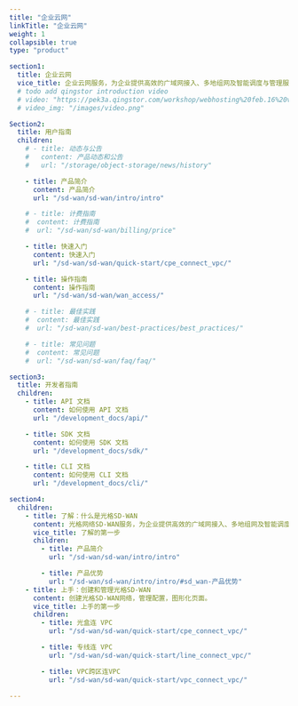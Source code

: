 ```yaml
---
title: "企业云网"
linkTitle: "企业云网"
weight: 1
collapsible: true
type: "product"

section1:
  title: 企业云网
  vice_title: 企业云网服务，为企业提供高效的广域网接入、多地组网及智能调度与管理服务。
  # todo add qingstor introduction video
  # video: "https://pek3a.qingstor.com/workshop/webhosting%20feb.16%20v3.mp4"
  # video_img: "/images/video.png"

Section2:
  title: 用户指南
  children:
    # - title: 动态与公告
    #   content: 产品动态和公告
    #   url: "/storage/object-storage/news/history"

    - title: 产品简介
      content: 产品简介
      url: "/sd-wan/sd-wan/intro/intro"

    # - title: 计费指南
    #  content: 计费指南
    #  url: "/sd-wan/sd-wan/billing/price"

    - title: 快速入门
      content: 快速入门
      url: "/sd-wan/sd-wan/quick-start/cpe_connect_vpc/"

    - title: 操作指南
      content: 操作指南
      url: "/sd-wan/sd-wan/wan_access/"

    # - title: 最佳实践
    #  content: 最佳实践
    #  url: "/sd-wan/sd-wan/best-practices/best_practices/"

    # - title: 常见问题
    #  content: 常见问题
    #  url: "/sd-wan/sd-wan/faq/faq/"

section3:
  title: 开发者指南
  children:
    - title: API 文档
      content: 如何使用 API 文档
      url: "/development_docs/api/"

    - title: SDK 文档
      content: 如何使用 SDK 文档
      url: "/development_docs/sdk/"

    - title: CLI 文档
      content: 如何使用 CLI 文档
      url: "/development_docs/cli/"

section4:
  children:
    - title: 了解：什么是光格SD-WAN
      content: 光格网络SD-WAN服务，为企业提供高效的广域网接入、多地组网及智能调度与管理服务。
      vice_title: 了解的第一步
      children:
        - title: 产品简介
          url: "/sd-wan/sd-wan/intro/intro"

        - title: 产品优势
          url: "/sd-wan/sd-wan/intro/intro/#sd_wan-产品优势"
    - title: 上手：创建和管理光格SD-WAN
      content: 创建光格SD-WAN网络，管理配置，图形化页面。
      vice_title: 上手的第一步
      children:
        - title: 光盒连 VPC
          url: "/sd-wan/sd-wan/quick-start/cpe_connect_vpc/"

        - title: 专线连 VPC
          url: "/sd-wan/sd-wan/quick-start/line_connect_vpc/"

        - title: VPC跨区连VPC
          url: "/sd-wan/sd-wan/quick-start/vpc_connect_vpc/"

---
```



<!-- type: "product" 这个参数表明这是一个产品index页面 -->
<!-- section1 为产品index页面 主标题 副标题 video  video_img为视频图片  -->
<!-- section2 为产品index页面 第一个大块的用户文档配置  -->
<!-- section3 为产品index页面 第二个大块的开发者文档配置  -->
<!-- section4 为产品index页面 第三个大块的学习路径配置  -->
